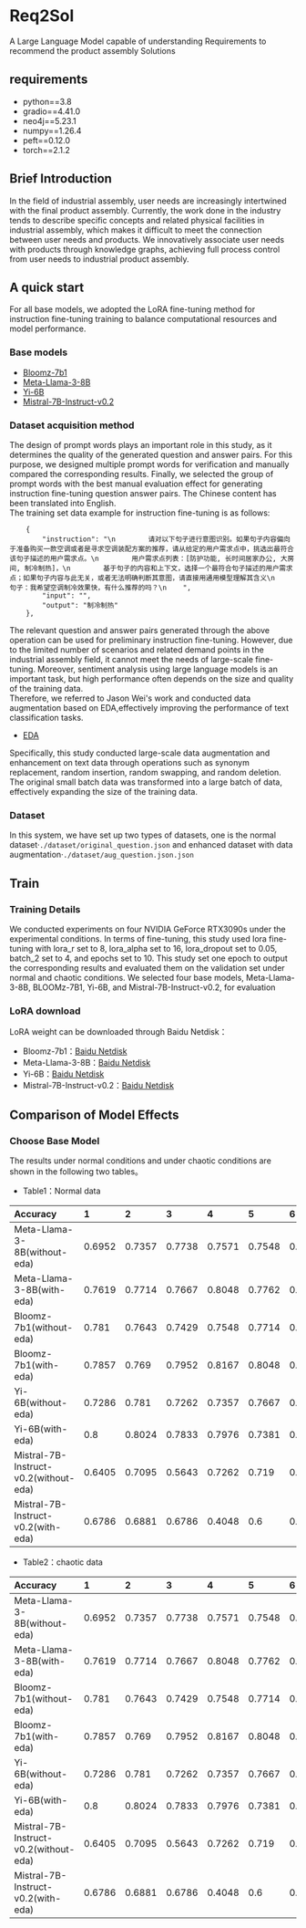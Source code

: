 # Req2Sol
A Large Language Model capable of understanding Requirements to recommend the product assembly Solutions
## requirements
- python==3.8 <br>
- gradio==4.41.0 <br>
- neo4j==5.23.1 <br>
- numpy==1.26.4 <br>
- peft==0.12.0 <br>
- torch==2.1.2 <br>
## Brief Introduction
In the field of industrial assembly, user needs are increasingly intertwined with the final product assembly. Currently, the work done in the industry tends to describe specific concepts and related physical facilities in industrial assembly, which makes it difficult to meet the connection between user needs and products. We innovatively associate user needs with products through knowledge graphs, achieving full process control from user needs to industrial product assembly.
## A quick start
For all base models, we adopted the LoRA fine-tuning method for instruction fine-tuning training to balance computational resources and model performance. <br>
### Base models
- [Bloomz-7b1](https://huggingface.co/bigscience/bloomz-7b1)
- [Meta-Llama-3-8B](https://modelscope.cn/models/LLM-Research/Meta-Llama-3-8B)
- [Yi-6B](https://modelscope.cn/models/01ai/Yi-6B)
- [Mistral-7B-Instruct-v0.2](https://modelscope.cn/models/AI-ModelScope/Mistral-7B-Instruct-v0.2)
### Dataset acquisition method
The design of prompt words plays an important role in this study, as it determines the quality of the generated question and answer pairs. For this purpose, we designed multiple prompt words for verification and manually compared the corresponding results. Finally, we selected the group of prompt words with the best manual evaluation effect for generating instruction fine-tuning question answer pairs. The Chinese content has been translated into English. <br>
The training set data example for instruction fine-tuning is as follows: <br>

```
    {
        "instruction": "\n        请对以下句子进行意图识别。如果句子内容偏向于准备购买一款空调或者是寻求空调装配方案的推荐，请从给定的用户需求点中，挑选出最符合该句子描述的用户需求点。\n        用户需求点列表：[防护功能, 长时间居家办公, 大房间, 制冷制热]，\n        基于句子的内容和上下文，选择一个最符合句子描述的用户需求点；如果句子内容与此无关，或者无法明确判断其意图，请直接用通用模型理解其含义\n        句子：我希望空调制冷效果快，有什么推荐的吗？\n    ",
        "input": "",
        "output": "制冷制热"
    },
```
The relevant question and answer pairs generated through the above operation can be used for preliminary instruction fine-tuning. However, due to the limited number of scenarios and related demand points in the industrial assembly field, it cannot meet the needs of large-scale fine-tuning. Moreover, sentiment analysis using large language models is an important task, but high performance often depends on the size and quality of the training data. <br>
Therefore, we referred to Jason Wei's work  and conducted data augmentation based on EDA,effectively improving the performance of text classification tasks.  <br>
- [EDA](https://github.com/jasonwei20/eda_nlp) <br>

Specifically, this study conducted large-scale data augmentation and enhancement on text data through operations such as synonym replacement, random insertion, random swapping, and random deletion. The original small batch data was transformed into a large batch of data, effectively expanding the size of the training data.
### Dataset
In this system, we have set up two types of datasets, one is the normal dataset·`./dataset/original_question.json` and enhanced dataset with data augmentation·`./dataset/aug_question.json.json`
## Train
### Training Details
We conducted experiments on four NVIDIA GeForce RTX3090s under the experimental conditions. In terms of fine-tuning, this study used lora fine-tuning with lora_r set to 8, lora_alpha set to 16, lora_dropout set to 0.05, batch_2 set to 4, and epochs set to 10. This study set one epoch to output the corresponding results and evaluated them on the validation set under normal and chaotic conditions. We selected four base models, Meta-Llama-3-8B, BLOOMz-7B1, Yi-6B, and Mistral-7B-Instruct-v0.2, for evaluation
### LoRA download
LoRA weight can be downloaded through Baidu Netdisk：
- Bloomz-7b1：[Baidu Netdisk](https://pan.baidu.com/s/1f4XeybVUflwMS_TNlr7yTw?pwd=7jbs)
- Meta-Llama-3-8B：[Baidu Netdisk](https://pan.baidu.com/s/1f4XeybVUflwMS_TNlr7yTw?pwd=7jbs)
- Yi-6B：[Baidu Netdisk](https://pan.baidu.com/s/1f4XeybVUflwMS_TNlr7yTw?pwd=7jbs)
- Mistral-7B-Instruct-v0.2：[Baidu Netdisk](https://pan.baidu.com/s/1f4XeybVUflwMS_TNlr7yTw?pwd=7jbs)
## Comparison of Model Effects
### Choose Base Model
The results under normal conditions and under chaotic conditions are shown in the following two tables。
- Table1：Normal data

  
| Accuracy | 1  | 2 | 3 | 4 | 5 | 6 | 7 | 8 | 9 | 10 | Avg |
|:------------- |:---------------| :-------------|:---------------|:---------------|:---------------|:---------------|:---------------|:---------------|:---------------|:---------------|:---------------|
|Meta-Llama-3-8B(without-eda)|0.6952|0.7357|0.7738|0.7571|0.7548|0.7929|0.7857|0.7952|0.8048|0.8095|0.77047|
|Meta-Llama-3-8B(with-eda)|0.7619|0.7714|0.7667|0.8048|0.7762|0.7738|0.8071|0.8|0.8262|0.8286|**0.79167**|
|Bloomz-7b1(without-eda)|0.781|0.7643|0.7429|0.7548|0.7714|0.7881|0.8|0.7857|0.7905|0.7905|0.77692|
|Bloomz-7b1(with-eda)|0.7857|0.769|0.7952|0.8167|0.8048|0.8167|0.7595|0.8071|0.8119|0.8476|**0.80142**|
|Yi-6B(without-eda)|0.7286|0.781|0.7262|0.7357|0.7667|0.7929|0.7738|0.7833|0.781|0.7786|0.76478|
|Yi-6B(with-eda)|0.8|0.8024|0.7833|0.7976|0.7381|0.7786|0.8024|0.8071|0.7952|0.8071|**0.79118**|
|Mistral-7B-Instruct-v0.2(without-eda)|0.6405|0.7095|0.5643|0.7262|0.719|0.7595|0.7667|0.7833|0.769|0.7714|**0.72094**|
|Mistral-7B-Instruct-v0.2(with-eda)| 0.6786|0.6881|0.6786|0.4048|0.6|0.6214|0.6929|0.7024|0.731|0.7548|0.65526|

- Table2：chaotic data

| Accuracy | 1  | 2 | 3 | 4 | 5 | 6 | 7 | 8 | 9 | 10 | Avg |
|:------------- |:---------------| :-------------|:---------------|:---------------|:---------------|:---------------|:---------------|:---------------|:---------------|:---------------|:---------------|
|Meta-Llama-3-8B(without-eda)|0.6952|0.7357|0.7738|0.7571|0.7548|0.7929|0.7857|0.7952|0.8048|0.8095|0.77047|
|Meta-Llama-3-8B(with-eda)|0.7619|0.7714|0.7667|0.8048|0.7762|0.7738|0.8071|0.8|0.8262|0.8286|**0.79167**|
|Bloomz-7b1(without-eda)|0.781|0.7643|0.7429|0.7548|0.7714|0.7881|0.8|0.7857|0.7905|0.7905|0.77692|
|Bloomz-7b1(with-eda)|0.7857|0.769|0.7952|0.8167|0.8048|0.8167|0.7595|0.8071|0.8119|0.8476|**0.80142**|
|Yi-6B(without-eda)|0.7286|0.781|0.7262|0.7357|0.7667|0.7929|0.7738|0.7833|0.781|0.7786|0.76478|
|Yi-6B(with-eda)|0.8|0.8024|0.7833|0.7976|0.7381|0.7786|0.8024|0.8071|0.7952|0.8071|**0.79118**|
|Mistral-7B-Instruct-v0.2(without-eda)|0.6405|0.7095|0.5643|0.7262|0.719|0.7595|0.7667|0.7833|0.769|0.7714|**0.72094**|
|Mistral-7B-Instruct-v0.2(with-eda)| 0.6786|0.6881|0.6786|0.4048|0.6|0.6214|0.6929|0.7024|0.731|0.7548|0.65526|
